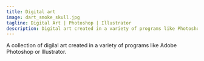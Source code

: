 ```yaml
---
title: Digital art
image: dart_smoke_skull.jpg
tagline: Digital Art | Photoshop | Illustrator
description: Digital art created in a variety of programs like Photoshop or Illustrator
---
```


A collection of digilal art created in a variety of programs like Adobe Photoshop or Illustrator. 
